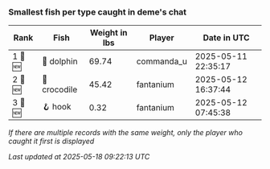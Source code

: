 ### Smallest fish per type caught in deme's chat
| Rank | Fish | Weight in lbs | Player | Date in UTC |
|------|--------|-----------|---------|------|
| 1 🥇 🆕 | 🐬 dolphin | 69.74 | commanda_u | 2025-05-11 22:35:17 |
| 2 🥈 🆕 | 🐊 crocodile | 45.42 | fantanium | 2025-05-12 16:37:44 |
| 3 🥉 🆕 | 🪝 hook | 0.32 | fantanium | 2025-05-12 07:45:38 |

_If there are multiple records with the same weight, only the player who caught it first is displayed_

_Last updated at 2025-05-18 09:22:13 UTC_